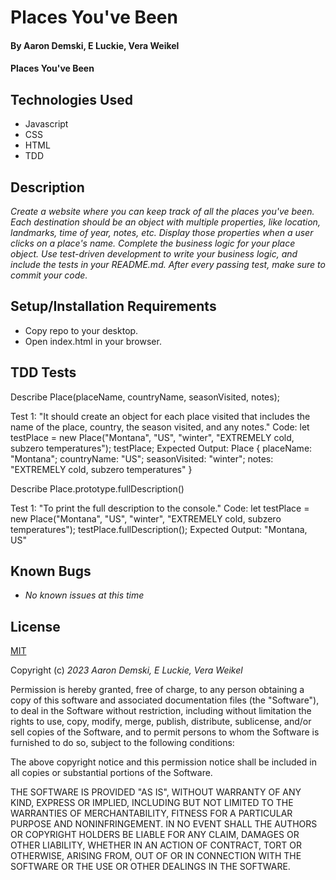 # Places You've Been

#### By Aaron Demski, E Luckie, Vera Weikel

#### Places You've Been

## Technologies Used

* Javascript
* CSS
* HTML
* TDD

## Description

_Create a website where you can keep track of all the places you've been. Each destination should be an object with multiple properties, like location, landmarks, time of year, notes, etc. Display those properties when a user clicks on a place's name. Complete the business logic for your place object. Use test-driven development to write your business logic, and include the tests in your README.md. After every passing test, make sure to commit your code._

## Setup/Installation Requirements

* Copy repo to your desktop.
* Open index.html in your browser.


## TDD Tests
Describe Place(placeName, countryName, seasonVisited, notes);

Test 1: "It should create an object for each place visited that includes the name of the place, country, the season visited, and any notes."
Code: let testPlace = new Place("Montana", "US", "winter", "EXTREMELY cold, subzero temperatures");
testPlace;
Expected Output: 
Place {
  placeName: "Montana";
  countryName: "US";
  seasonVisited: "winter";
  notes: "EXTREMELY cold, subzero temperatures"
}

<!-- New function -->
Describe Place.prototype.fullDescription()

Test 1: "To print the full description to the console."
Code: let testPlace = new Place("Montana", "US", "winter", "EXTREMELY cold, subzero temperatures");
testPlace.fullDescription();
Expected Output: 
"Montana, US"

## Known Bugs

* _No known issues at this time_

## License

[MIT](https://choosealicense.com/licenses/mit/)

Copyright (c) _2023 Aaron Demski, E Luckie, Vera Weikel_

Permission is hereby granted, free of charge, to any person obtaining a copy
of this software and associated documentation files (the "Software"), to deal
in the Software without restriction, including without limitation the rights
to use, copy, modify, merge, publish, distribute, sublicense, and/or sell
copies of the Software, and to permit persons to whom the Software is
furnished to do so, subject to the following conditions:

The above copyright notice and this permission notice shall be included in all
copies or substantial portions of the Software.

THE SOFTWARE IS PROVIDED "AS IS", WITHOUT WARRANTY OF ANY KIND, EXPRESS OR
IMPLIED, INCLUDING BUT NOT LIMITED TO THE WARRANTIES OF MERCHANTABILITY,
FITNESS FOR A PARTICULAR PURPOSE AND NONINFRINGEMENT. IN NO EVENT SHALL THE
AUTHORS OR COPYRIGHT HOLDERS BE LIABLE FOR ANY CLAIM, DAMAGES OR OTHER
LIABILITY, WHETHER IN AN ACTION OF CONTRACT, TORT OR OTHERWISE, ARISING FROM,
OUT OF OR IN CONNECTION WITH THE SOFTWARE OR THE USE OR OTHER DEALINGS IN THE
SOFTWARE.